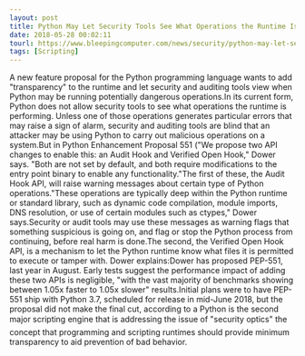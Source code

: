 ```yaml
---
layout: post
title: Python May Let Security Tools See What Operations the Runtime Is Performing
date: 2018-05-28 00:02:11
tourl: https://www.bleepingcomputer.com/news/security/python-may-let-security-tools-see-what-operations-the-runtime-is-performing/
tags: [Scripting]
---
```

A new feature proposal for the Python programming language wants to add "transparency" to the runtime and let security and auditing tools view when Python may be running potentially dangerous operations.In its current form, Python does not allow security tools to see what operations the runtime is performing. Unless one of those operations generates particular errors that may raise a sign of alarm, security and auditing tools are blind that an attacker may be using Python to carry out malicious operations on a system.But in Python Enhancement Proposal 551 ("We propose two API changes to enable this: an Audit Hook and Verified Open Hook," Dower says. "Both are not set by default, and both require modifications to the entry point binary to enable any functionality."The first of these, the Audit Hook API, will raise warning messages about certain type of Python operations."These operations are typically deep within the Python runtime or standard library, such as dynamic code compilation, module imports, DNS resolution, or use of certain modules such as ctypes," Dower says.Security or audit tools may use these messages as warning flags that something suspicious is going on, and flag or stop the Python process from continuing, before real harm is done.The second, the Verified Open Hook API, is a mechanism to let the Python runtime know what files it is permitted to execute or tamper with. Dower explains:Dower has proposed PEP-551, last year in August. Early tests suggest the performance impact of adding these two APIs is negligible, "with the vast majority of benchmarks showing between 1.05x faster to 1.05x slower" results.Initial plans were to have PEP-551 ship with Python 3.7, scheduled for release in mid-June 2018, but the proposal did not make the final cut, according to a Python is the second major scripting engine that is addressing the issue of "security optics" the concept that programming and scripting runtimes should provide minimum transparency to aid prevention of bad behavior. 